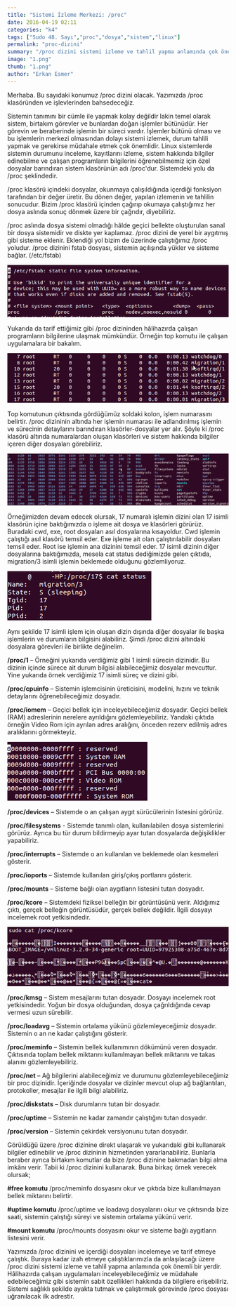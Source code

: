 ```yaml
---
title: "Sistemi İzleme Merkezi: /proc"
date: 2016-04-19 02:11
categories: "k4"
tags: ["Sudo 48. Sayı","proc","dosya","sistem","linux"]
permalink: "proc-dizini"
summary: "/proc dizini sistemi izleme ve tahlil yapma anlamında çok önemli bir yerdir. Hâlihazırda çalışan uygulamaları inceleyebileceğimiz ve müdahale edebileceğimiz gibi sistemin sabit özellikleri hakkında da bilgilere erişebiliriz."
image: "1.png"
thumb: "1.png"
author: "Erkan Esmer"
---
```






Merhaba. Bu sayıdaki konumuz /proc dizini olacak. Yazımızda /proc klasöründen ve işlevlerinden bahsedeceğiz.

Sistemin tanımını bir cümle ile yapmak kolay değildir lakin temel olarak sistem, birtakım görevler ve bunlardan doğan işlemler bütünüdür. Her görevin ve beraberinde işlemin bir süreci vardır. İşlemler bütünü olması ve bu işlemlerin merkezi olmasından dolayı sistemi izlemek, durum tahlili yapmak ve gerekirse müdahale etmek çok önemlidir. Linux sistemlerde sistemin durumunu inceleme, kayıtlarını izleme, sistem hakkında bilgiler edinebilme ve çalışan programların bilgilerini öğrenebilmemiz için özel dosyalar barındıran sistem klasörünün adı /proc'dur. Sistemdeki yolu da /proc şeklindedir.

/proc klasörü içindeki dosyalar, okunmaya çalışıldığında içerdiği fonksiyon tarafından bir değer üretir. Bu dönen değer, yapılan izlemenin ve tahlilin sonucudur. Bizim /proc klasörü içinden çağırıp okumaya çalıştığımız her dosya aslında sonuç dönmek üzere bir çağrıdır, diyebiliriz.

/proc aslında dosya sistemi olmadığı hâlde geçici bellekte oluşturulan sanal bir dosya sistemidir ve diskte yer kaplamaz. /proc dizini de yerel bir aygıtmış gibi sisteme eklenir. Eklendiği yol bizim de üzerinde çalıştığımız /proc yoludur. /proc dizinini fstab dosyası, sistemin açılışında yükler ve sisteme bağlar. (/etc/fstab)

![](images/post/proc-dizini/fstab.png)

Yukarıda da tarif ettiğimiz gibi /proc dizininden hâlihazırda çalışan programların bilgilerine ulaşmak mümkündür. Örneğin top komutu ile çalışan uygulamalara bir bakalım.

![](images/post/proc-dizini/top1.png)

Top komutunun çıktısında gördüğümüz soldaki kolon, işlem numarasını belirtir. /proc dizininin altında her işlemin numarası ile adlandırılmış işlemin ve sürecinin detaylarını barındıran klasörler-dosyalar yer alır. Şöyle ki /proc klasörü altında numaralardan oluşan klasörleri ve sistem hakkında bilgiler içeren diğer dosyaları görebiliriz.   

![](images/post/proc-dizini/proc1.png)

Örneğimizden devam edecek olursak, 17 numaralı işlemin dizini olan 17 isimli klasörün içine baktığımızda o işleme ait dosya ve klasörleri görürüz. Buradaki cwd, exe, root dosyaları asıl dosyalarına kısayoldur. Cwd işlemin çalıştığı asıl klasörü temsil eder. Exe işleme ait olan çalıştırılabilir dosyaları temsil eder. Root ise işlemin ana dizinini temsil eder. 17 isimli dizinin diğer dosyalarına baktığımızda, mesela cat status dediğimizde gelen çıktıda, migration/3 isimli işlemin beklemede olduğunu gözlemliyoruz.

![](images/post/proc-dizini/proc-17-status.png)

Aynı şekilde 17 isimli işlem için oluşan dizin dışında diğer dosyalar ile başka işlemlerin ve durumların bilgisini alabiliriz. Şimdi /proc dizini altındaki dosyalara görevleri ile birlikte değinelim.

**/proc/1** – Örneğini yukarıda verdiğimiz gibi 1 isimli sürecin dizinidir. Bu dizinin içinde sürece ait durum bilgisi alabileceğimiz dosyalar mevcuttur. Yine yukarıda örnek verdiğimiz 17 isimli süreç ve dizini gibi.

**/proc/cpuinfo** – Sistemin işlemcisinin üreticisini, modelini, hızını ve teknik detaylarını öğrenebileceğimiz dosyadır.

**/proc/iomem** – Geçici bellek için inceleyebileceğimiz dosyadır. Geçici bellek (RAM) adreslerinin nerelere ayrıldığını gözlemleyebiliriz. Yandaki çıktıda örneğin Video Rom için ayrılan adres aralığını, önceden rezerv edilmiş adres aralıklarını görmekteyiz.

![](images/post/proc-dizini/iomem.png)

**/proc/devices** – Sistemde o an çalışan aygıt sürücülerinin listesini görürüz.

**/proc/filesystems** - Sistemde tanımlı olan, kullanılabilen dosya sistemlerini görürüz. Ayrıca bu tür durum bildirmeyip ayar tutan dosyalarda değişiklikler yapabiliriz.

**/proc/interrupts** – Sistemde o an kullanılan ve beklemede olan kesmeleri gösterir.

**/proc/ioports** – Sistemde kullanılan giriş/çıkış portlarını gösterir.

**/proc/mounts** – Sisteme bağlı olan aygıtların listesini tutan dosyadır.

**/proc/kcore** – Sistemdeki fiziksel belleğin bir görüntüsünü verir. Aldığımız çıktı, gerçek belleğin görüntüsüdür, gerçek bellek değildir. İlgili dosyayı incelemek root yetkisindedir.

![](images/post/proc-dizini/kcore1.png)

**/proc/kmsg** – Sistem mesajlarını tutan dosyadır. Dosyayı incelemek root yetkisindedir. Yoğun bir dosya olduğundan, dosya çağrıldığında cevap vermesi uzun sürebilir.

**/proc/loadavg** – Sistemin ortalama yükünü gözlemleyeceğimiz dosyadır. Sistemin o an ne kadar çalıştığını gösterir.

**/proc/meminfo** – Sistemin bellek kullanımının dökümünü veren dosyadır. Çıktısında toplam bellek miktarını kullanılmayan bellek miktarını ve takas alanını gözlemleyebiliriz.

**/proc/net** – Ağ bilgilerini alabileceğimiz ve durumunu gözlemleyebileceğimiz bir proc dizinidir. İçeriğinde dosyalar ve dizinler mevcut olup ağ bağlantıları, protokoller, mesajlar ile ilgili bilgi alabiliriz.

**/proc/diskstats** – Disk durumlarını tutan bir dosyadır.

**/proc/uptime** – Sistemin ne kadar zamandır çalıştığını tutan dosyadır.

**/proc/version** – Sistemin çekirdek versiyonunu tutan dosyadır.

Görüldüğü üzere /proc dizinine direkt ulaşarak ve yukarıdaki gibi kullanarak bilgiler edinebilir ve /proc dizininin hizmetinden yararlanabiliriz. Bunlarla beraber ayrıca birtakım komutlar da bize /proc dizinine bakmadan bilgi alma imkânı verir. Tabii ki /proc dizinini kullanarak. Buna birkaç örnek verecek olursak;

**#free komutu**
/proc/meminfo dosyasını okur ve çıktıda bize kullanılmayan bellek miktarını belirtir.

**#uptime komutu**
/proc/uptime ve loadavg dosyalarını okur ve çıktısında bize saati, sistemin çalıştığı süreyi ve sistemin ortalama yükünü verir.

**#mount komutu**
/proc/mounts dosyasını okur ve sisteme bağlı aygıtların listesini verir.

Yazımızda /proc dizinini ve içerdiği dosyaları incelemeye ve tarif etmeye çalıştık. Buraya kadar izah etmeye çalıştıklarımızla da anlaşılacağı üzere /proc dizini sistemi izleme ve tahlil yapma anlamında çok önemli bir yerdir. Hâlihazırda çalışan uygulamaları inceleyebileceğimiz ve müdahale edebileceğimiz gibi sistemin sabit özellikleri hakkında da bilgilere erişebiliriz. Sistemi sağlıklı şekilde ayakta tutmak ve çalıştırmak görevinde /proc dosyası uğranılacak ilk adrestir.
